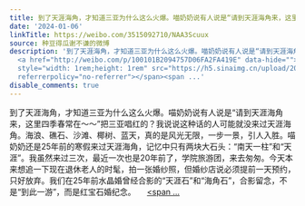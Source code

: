 ```yaml
---
title: 到了天涯海角，才知道三亚为什么这么火爆。喵奶奶说有人说是“请到天涯海角来，这里四季春常在～～”把三亚唱红的？我说说这种话的人可能就没来过天涯海角。海浪...
date: '2024-01-06'
linkTitle: https://weibo.com/3515092710/NAA3Scuux
source: 种豆得瓜谢不谦的微博
description: '到了天涯海角，才知道三亚为什么这么火爆。喵奶奶说有人说是“请到天涯海角来，这里四季春常在～～”把三亚唱红的？我说说这种话的人可能就没来过天涯海角。海浪、礁石、沙滩、椰树、蓝天，真的是风光无限，一步一景，引人入胜。喵奶奶还是25年前的寒假来过天涯海角，记忆中只有两块大石头：“南天一柱”和“天涯”。我虽然来过三次，最近一次也是20年前了，学院旅游团，来去匆匆。今天本来想追一下现在退休老人的时髦，拍一张婚纱照，但婚纱店说必须提前一天预约，只好放弃。我们在25年前水晶婚曾经合影的“天涯石”和“海角石”，合影留念，不是“到此一游”，而是红宝石婚纪念。
  <a href="http://weibo.com/p/100101B2094757D06FA2FA419E" data-hide=""><span class="url-icon"><img
  style="width: 1rem;height: 1rem" src="https://h5.sinaimg.cn/upload/2015/09/25/3/timeline_card_small_location_default.png"
  referrerpolicy="no-referrer"></span><span ...'
disable_comments: true
---
```

到了天涯海角，才知道三亚为什么这么火爆。喵奶奶说有人说是“请到天涯海角来，这里四季春常在～～”把三亚唱红的？我说说这种话的人可能就没来过天涯海角。海浪、礁石、沙滩、椰树、蓝天，真的是风光无限，一步一景，引人入胜。喵奶奶还是25年前的寒假来过天涯海角，记忆中只有两块大石头：“南天一柱”和“天涯”。我虽然来过三次，最近一次也是20年前了，学院旅游团，来去匆匆。今天本来想追一下现在退休老人的时髦，拍一张婚纱照，但婚纱店说必须提前一天预约，只好放弃。我们在25年前水晶婚曾经合影的“天涯石”和“海角石”，合影留念，不是“到此一游”，而是红宝石婚纪念。 <a href="http://weibo.com/p/100101B2094757D06FA2FA419E" data-hide=""><span class="url-icon"><img style="width: 1rem;height: 1rem" src="https://h5.sinaimg.cn/upload/2015/09/25/3/timeline_card_small_location_default.png" referrerpolicy="no-referrer"></span><span ...